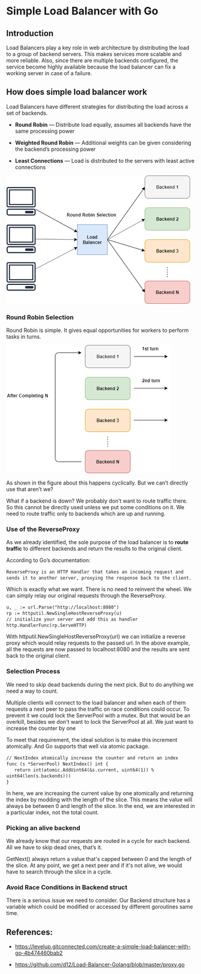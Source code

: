 # Simple Load Balancer with Go

## Introduction

Load Balancers play a key role in web architecture by distributing the load to a group of backend servers. This makes services more scalable and more reliable. Also, since there are multiple backends configured, the service become highly available because the load balancer can fix a working server in case of a failure.

## How does simple load balancer work

Load Balancers have different strategies for distributing the load across a set of backends.

- **Round Robin** — Distribute load equally, assumes all backends have the same processing power

- **Weighted Round Robin** — Additional weights can be given considering the backend’s processing power

- **Least Connections** — Load is distributed to the servers with least active connections

![Round Robin](./Round-Robin.png)

### Round Robin Selection

Round Robin is simple. It gives equal opportunities for workers to perform tasks in turns.

![Round Robin Selection](./Round-Robin-Selection.png)

As shown in the figure about this happens cyclically. But we can’t directly use that aren’t we?

What if a backend is down? We probably don’t want to route traffic there. So this cannot be directly used unless we put some conditions on it. We need to route traffic only to backends which are up and running.

### Use of the ReverseProxy

As we already identified, the sole purpose of the load balancer is to **route traffic** to different backends and return the results to the original client.

According to Go’s documentation:

```
ReverseProxy is an HTTP Handler that takes an incoming request and sends it to another server, proxying the response back to the client.
```

Which is exactly what we want. There is no need to reinvent the wheel. We can simply relay our original requests through the ReverseProxy.

```
u, _ := url.Parse("http://localhost:8080")
rp := httputil.NewSingleHostReverseProxy(u)
// initialize your server and add this as handler
http.HandlerFunc(rp.ServeHTTP)
```

With httputil.NewSingleHostReverseProxy(url) we can initialize a reverse proxy which would relay requests to the passed url. In the above example, all the requests are now passed to localhost:8080 and the results are sent back to the original client.

### Selection Process

We need to skip dead backends during the next pick. But to do anything we need a way to count.

Multiple clients will connect to the load balancer and when each of them requests a next peer to pass the traffic on race conditions could occur. To prevent it we could lock the ServerPool with a mutex. But that would be an overkill, besides we don't want to lock the ServerPool at all. We just want to increase the counter by one

To meet that requirement, the ideal solution is to make this increment atomically. And Go supports that well via atomic package.

```
// NextIndex atomically increase the counter and return an index
func (s *ServerPool) NextIndex() int {
   return int(atomic.AddUint64(&s.current, uint64(1)) % uint64(len(s.backends)))
}
```

In here, we are increasing the current value by one atomically and returning the index by modding with the length of the slice. This means the value will always be between 0 and length of the slice. In the end, we are interested in a particular index, not the total count.

### Picking an alive backend

We already know that our requests are routed in a cycle for each backend. All we have to skip dead ones, that’s it.

GetNext() always return a value that's capped between 0 and the length of the slice. At any point, we get a next peer and if it's not alive, we would have to search through the slice in a cycle.

### Avoid Race Conditions in Backend struct

There is a serious issue we need to consider. Our Backend structure has a variable which could be modified or accessed by different goroutines same time.


## References:

- https://levelup.gitconnected.com/create-a-simple-load-balancer-with-go-4b474460bab2

- https://github.com/d12/Load-Balancer-Golang/blob/master/proxy.go
